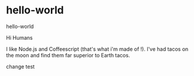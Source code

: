 # hello-world
hello-world

Hi Humans

I like Node.js and Coffeescript (that's what i'm made of !).
I've had tacos on the moon and find them far superior to Earth tacos.

change test


